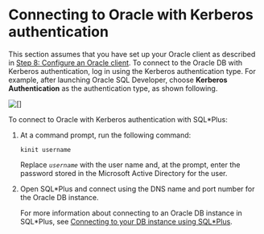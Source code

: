 # Connecting to Oracle with Kerberos authentication<a name="oracle-kerberos-connecting"></a>

This section assumes that you have set up your Oracle client as described in [Step 8: Configure an Oracle client](oracle-kerberos-setting-up.md#oracle-kerberos.setting-up.configure-oracle-client)\. To connect to the Oracle DB with Kerberos authentication, log in using the Kerberos authentication type\. For example, after launching Oracle SQL Developer, choose **Kerberos Authentication** as the authentication type, as shown following\. 

![\[\]](http://docs.aws.amazon.com/AmazonRDS/latest/UserGuide/images/ora-kerberos-auth.png)

To connect to Oracle with Kerberos authentication with SQL\*Plus:

1. At a command prompt, run the following command:

   ```
   kinit username
   ```

   Replace *`username`* with the user name and, at the prompt, enter the password stored in the Microsoft Active Directory for the user\.

1. Open SQL\*Plus and connect using the DNS name and port number for the Oracle DB instance\.

   For more information about connecting to an Oracle DB instance in SQL\*Plus, see [Connecting to your DB instance using SQL\*Plus](USER_ConnectToOracleInstance.md#USER_ConnectToOracleInstance.SQLPlus)\.